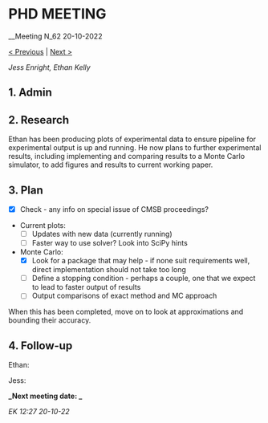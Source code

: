 # PHD MEETING

__Meeting N_62
20-10-2022

[< Previous](61_11-10-22.md) | [Next >](../11/63_03-11-22)

_Jess Enright,_
_Ethan Kelly_


## 1. Admin


## 2. Research

Ethan has been producing plots of experimental data to ensure pipeline for experimental output is up and running. He now plans to further experimental results, including implementing and comparing results to a Monte Carlo simulator, to add figures and results to current working paper.


## 3. Plan

- [x] Check - any info on special issue of CMSB proceedings?
- Current plots:
	- [ ] Updates with new data (currently running)
	- [ ] Faster way to use solver? Look into SciPy hints
-  Monte Carlo:
	- [x] Look for a package that may help - if none suit requirements well, direct implementation should not take too long
	- [ ] Define a stopping condition - perhaps a couple, one that we expect to lead to faster output of results
	- [ ] Output comparisons of exact method and MC approach

When this has been completed, move on to look at approximations and bounding their accuracy.





## 4. Follow-up

Ethan:

Jess:


**_Next meeting date: _**



_EK 12:27 20-10-22_
